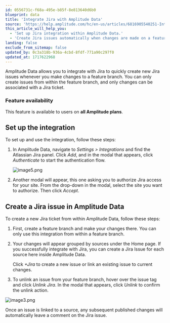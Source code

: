 ```yaml
---
id: 0556731c-f68a-495e-b85f-8e813640d6b0
blueprint: data
title: 'Integrate Jira with Amplitude Data'
source: 'https://help.amplitude.com/hc/en-us/articles/6816905540251-Integrate-Jira-with-Amplitude-Data'
this_article_will_help_you:
  - 'Set up Jira integration within Amplitude Data.'
  - 'Create Jira issues automatically when changes are made on a feature branch.'
landing: false
exclude_from_sitemap: false
updated_by: 0c3a318b-936a-4cbd-8fdf-771a90c297f0
updated_at: 1717622968
---
```

Amplitude Data allows you to integrate with Jira to quickly create new Jira issues whenever you make changes to a feature branch. You can only create issues from within the feature branch, and only changes can be associated with a Jira ticket.

### Feature availability

This feature is available to users on **all Amplitude plans**.

## Set up the integration

To set up and use the integration, follow these steps:

1. In Amplitude Data, navigate to *Settings > Integrations* and find the Atlassian Jira panel. Click *Add*, and in the modal that appears, click *Authenticate* to start the authentication flow.
   
    ![image5.png](/output/img/data/image5-png.png)

2. Another modal will appear, this one asking you to authorize Jira access for your site. From the drop-down in the modal, select the site you want to authorize. Then click *Accept*.

## Create a Jira issue in Amplitude Data

To create a new Jira ticket from within Amplitude Data, follow these steps:

1. First, create a feature branch and make your changes there. You can only use this integration from within a feature branch.
2. Your changes will appear grouped by sources under the Home page. If you successfully integrate with Jira, you can create a Jira Issue for each source here inside Amplitude Data.  
  
    Click *+Jira* to create a new issue or link an existing issue to current changes.

3. To unlink an issue from your feature branch, hover over the issue tag and click *Unlink Jira*. In the modal that appears, click *Unlink* to confirm the unlink action.

![image3.png](/output/img/data/image3-png.png)

Once an issue is linked to a source, any subsequent published changes will automatically leave a comment on the Jira issue.